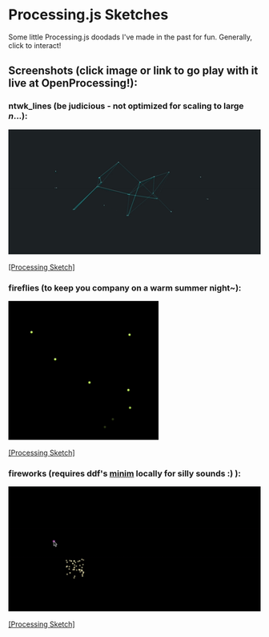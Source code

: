 # Processing.js Sketches

Some little Processing.js doodads I've made in the past for fun. Generally, click to interact!

## Screenshots (click image or link to go play with it live at OpenProcessing!):

### ntwk_lines (be judicious - not optimized for scaling to large *n*...):

[![ntwk_lines](https://github.com/miranhpark/processing/blob/master/screenshots/ntwk_lines.gif)](https://www.openprocessing.org/sketch/510550)

[\[Processing Sketch\]](https://www.openprocessing.org/sketch/510550)

### fireflies (to keep you company on a warm summer night~):

[![fireflies](https://github.com/miranhpark/processing/blob/master/screenshots/fireflies.gif)](https://www.openprocessing.org/sketch/510548)

[\[Processing Sketch\]](https://www.openprocessing.org/sketch/510548)
   
### fireworks (requires ddf's [minim](https://github.com/ddf/Minim) locally for silly sounds :) ):

[![fireworks](https://github.com/miranhpark/processing/blob/master/screenshots/fireworks.gif)](https://www.openprocessing.org/sketch/510547)

[\[Processing Sketch\]](https://www.openprocessing.org/sketch/510547)


